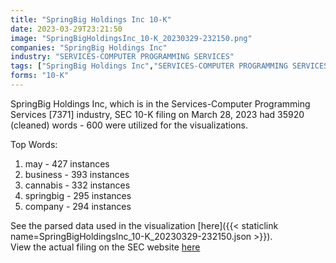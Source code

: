 ```yaml
---
title: "SpringBig Holdings Inc 10-K"
date: 2023-03-29T23:21:50
image: "SpringBigHoldingsInc_10-K_20230329-232150.png"
companies: "SpringBig Holdings Inc"
industry: "SERVICES-COMPUTER PROGRAMMING SERVICES"
tags: ["SpringBig Holdings Inc","SERVICES-COMPUTER PROGRAMMING SERVICES","03-28-2023","10-K"]
forms: "10-K"
---
```

SpringBig Holdings Inc, which is in the Services-Computer Programming Services [7371] industry, SEC 10-K filing on March 28, 2023 had 35920 (cleaned) words - 600 were utilized for the visualizations.

Top Words:
1. may - 427 instances
2. business - 393 instances
3. cannabis - 332 instances
4. springbig - 295 instances
5. company - 294 instances


See the parsed data used in the visualization [here]({{< staticlink name=SpringBigHoldingsInc_10-K_20230329-232150.json >}}).  
View the actual filing on the SEC website [here](https://www.sec.gov/Archives/edgar/data/1801602/0001801602-23-000028.txt)